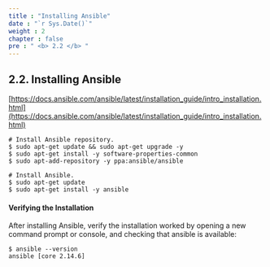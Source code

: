 ```yaml
---
title : "Installing Ansible"
date : "`r Sys.Date()`"
weight : 2
chapter : false
pre : " <b> 2.2 </b> "
---
```


## 2.2. Installing Ansible

[https://docs.ansible.com/ansible/latest/installation_guide/intro_installation.html](https://docs.ansible.com/ansible/latest/installation_guide/intro_installation.html)

```shell
# Install Ansible repository.
$ sudo apt-get update && sudo apt-get upgrade -y
$ sudo apt-get install -y software-properties-common
$ sudo apt-add-repository -y ppa:ansible/ansible

# Install Ansible.
$ sudo apt-get update
$ sudo apt-get install -y ansible
```

#### Verifying the Installation

After installing Ansible, verify the installation worked by opening a new command prompt or console, and checking that ansible is available:

```shell
$ ansible --version
ansible [core 2.14.6]
```